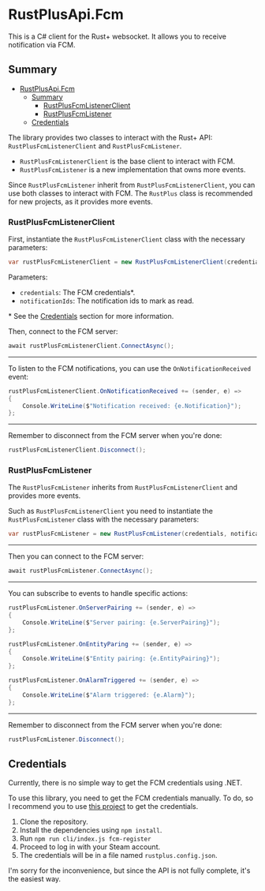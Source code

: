 # RustPlusApi.Fcm

This is a C# client for the Rust+ websocket. It allows you to receive notification via FCM.

## Summary

- [RustPlusApi.Fcm](#rustplusapifcm)
  - [Summary](#summary)
    - [RustPlusFcmListenerClient](#rustplusfcmlistenerclient)
    - [RustPlusFcmListener](#rustplusfcmlistener)
  - [Credentials](#credentials)

The library provides two classes to interact with the Rust+ API: `RustPlusFcmListenerClient` and `RustPlusFcmListener`.

- `RustPlusFcmListenerClient` is the base client to interact with FCM.
- `RustPlusFcmListener` is a new implementation that owns more events.

Since `RustPlusFcmListener` inherit from `RustPlusFcmListenerClient`, you can use both classes to interact with FCM. The `RustPlus` class is recommended for new projects, as it provides more events.

### RustPlusFcmListenerClient

First, instantiate the `RustPlusFcmListenerClient` class with the necessary parameters:

```csharp
var rustPlusFcmListenerClient = new RustPlusFcmListenerClient(credentials, notificationIds);
```

Parameters:

- `credentials`: The FCM credentials\*.
- `notificationIds`: The notification ids to mark as read.

\* See the [Credentials](#credentials) section for more information.

Then, connect to the FCM server:

```csharp
await rustPlusFcmListenerClient.ConnectAsync();
```

---

To listen to the FCM notifications, you can use the `OnNotificationReceived` event:

```csharp
rustPlusFcmListenerClient.OnNotificationReceived += (sender, e) =>
{
    Console.WriteLine($"Notification received: {e.Notification}");
};
```

---

Remember to disconnect from the FCM server when you're done:

```csharp
rustPlusFcmListenerClient.Disconnect();
```

### RustPlusFcmListener

The `RustPlusFcmListener` inherits from `RustPlusFcmListenerClient` and provides more events.

Such as `RustPlusFcmListenerClient` you need to instantiate the `RustPlusFcmListener` class with the necessary parameters:

```csharp
var rustPlusFcmListener = new RustPlusFcmListener(credentials, notificationIds);
```

---

Then you can connect to the FCM server:

```csharp
await rustPlusFcmListener.ConnectAsync();
```

---

You can subscribe to events to handle specific actions:

```csharp
rustPlusFcmListener.OnServerPairing += (sender, e) =>
{
    Console.WriteLine($"Server pairing: {e.ServerPairing}");
};

rustPlusFcmListener.OnEntityParing += (sender, e) =>
{
    Console.WriteLine($"Entity pairing: {e.EntityPairing}");
};

rustPlusFcmListener.OnAlarmTriggered += (sender, e) =>
{
    Console.WriteLine($"Alarm triggered: {e.Alarm}");
};
```

---

Remember to disconnect from the FCM server when you're done:

```csharp
rustPlusFcmListener.Disconnect();
```

## Credentials

Currently, there is no simple way to get the FCM credentials using .NET.

To use this library, you need to get the FCM credentials manually.
To do, so I recommend you to use [this project](https://github.com/liamcottle/rustplus.js) to get the credentials.

1. Clone the repository.
2. Install the dependencies using `npm install`.
3. Run `npm run cli/index.js fcm-register`
4. Proceed to log in with your Steam account.
5. The credentials will be in a file named `rustplus.config.json`.

I'm sorry for the inconvenience, but since the API is not fully complete, it's the easiest way.
